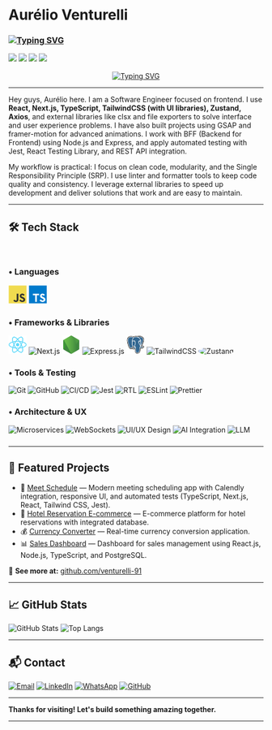 <div>
  <h1>Aurélio Venturelli</h1>
  <h3>
    <span style="color:#00FFFF;">
      <a href="https://git.io/typing-svg">
        <img src="https://readme-typing-svg.demolab.com?font=Jost&weight=600&pause=10000&color=28FFEE&width=435&lines=Software+Engineer+%7C+Frontend+Developer" alt="Typing SVG" />
      </a>
    </span>
  </h3>
  <img src="https://img.shields.io/badge/Frontend-React%2FNext.js-61DAFB?style=for-the-badge&logo=react&logoColor=white" />
  <img src="https://img.shields.io/badge/BFF-Node.js%2FExpress-339933?style=for-the-badge&logo=node.js&logoColor=white" />
  <img src="https://img.shields.io/badge/Testing-Jest%2FRTL%2FZustand-FFB300?style=for-the-badge&logo=jest&logoColor=white" />
  <img src="https://img.shields.io/badge/Animation-GSAP%2FFramer--Motion-88CE02?style=for-the-badge&logo=greensock&logoColor=white" />
</div>
</br>
<div align="center">
  <a href="https://git.io/typing-svg">
    <img src="https://readme-typing-svg.demolab.com?font=Jost&weight=600&pause=1000&color=28FFEE&width=435&lines=Turning+ideas+into+impactful+experiences." alt="Typing SVG" />
  </a>
</div>
</div>

---

Hey guys, Aurélio here. I am a Software Engineer focused on frontend. I use <b>React, Next.js, TypeScript, TailwindCSS (with UI libraries), Zustand, Axios</b>, and external libraries like clsx and file exporters to solve interface and user experience problems. I have also built projects using GSAP and framer-motion for advanced animations. I work with BFF (Backend for Frontend) using Node.js and Express, and apply automated testing with Jest, React Testing Library, and REST API integration.

My workflow is practical: I focus on clean code, modularity, and the Single Responsibility Principle (SRP). I use linter and formatter tools to keep code quality and consistency. I leverage external libraries to speed up development and deliver solutions that work and are easy to maintain.

---

## 🛠️ Tech Stack

</br>

### • Languages

<div align="left" style="margin-bottom: 24px;">
  <img src="https://raw.githubusercontent.com/devicons/devicon/master/icons/javascript/javascript-original.svg" alt="JavaScript" width="36" />
  <img src="https://raw.githubusercontent.com/devicons/devicon/master/icons/typescript/typescript-original.svg" alt="TypeScript" width="36" />
</div>

### • Frameworks & Libraries

<div align="left" style="margin-bottom: 24px;">
  <img src="https://raw.githubusercontent.com/devicons/devicon/master/icons/react/react-original.svg" alt="React" width="36" />
  <img src="https://assets.vercel.com/image/upload/v1662130559/nextjs/Icon_dark_background.png" alt="Next.js" width="36" />
  <img src="https://raw.githubusercontent.com/devicons/devicon/master/icons/nodejs/nodejs-original.svg" alt="Node.js" width="36" />
  <img src="https://user-images.githubusercontent.com/25181517/183859966-a3462d8d-1bc7-4880-b353-e2cbed900ed6.png" alt="Express.js" width="36" />
  <img src="https://raw.githubusercontent.com/devicons/devicon/master/icons/postgresql/postgresql-original.svg" alt="PostgreSQL" width="36" />
  <img src="https://img.shields.io/badge/Tailwind_CSS-38B2AC?style=for-the-badge&logo=tailwind-css&logoColor=white" alt="TailwindCSS" />
  <img src="https://avatars.githubusercontent.com/u/103192255?s=200&v=4" alt="Zustand" width="36" style="border-radius: 50%;" />
</div>

### • Tools & Testing

<div align="left" style="margin-bottom: 24px;">
  <img src="https://img.shields.io/badge/Git-F05032?style=for-the-badge&logo=git&logoColor=white" alt="Git" />
  <img src="https://img.shields.io/badge/GitHub-181717?style=for-the-badge&logo=github&logoColor=white" alt="GitHub" />
  <img src="https://img.shields.io/badge/CI%2FCD-47A248?style=for-the-badge&logo=github-actions&logoColor=white" alt="CI/CD" />
  <img src="https://img.shields.io/badge/Jest-C21325?style=for-the-badge&logo=jest&logoColor=white" alt="Jest" />
  <img src="https://img.shields.io/badge/React_Testing_Library-E33332?style=for-the-badge&logo=testing-library&logoColor=white" alt="RTL" />
  <img src="https://img.shields.io/badge/ESLint-4B32C3?style=for-the-badge&logo=eslint&logoColor=white" alt="ESLint" />
  <img src="https://img.shields.io/badge/Prettier-F7B93E?style=for-the-badge&logo=prettier&logoColor=white" alt="Prettier" />
</div>

### • Architecture & UX

<div align="left" style="margin-bottom: 24px;">
  <img src="https://img.shields.io/badge/Microservices-FF6F00?style=for-the-badge" alt="Microservices" />
  <img src="https://img.shields.io/badge/WebSockets-4FC08D?style=for-the-badge" alt="WebSockets" />
  <img src="https://img.shields.io/badge/UI%2FUX_Design-FF4081?style=for-the-badge&logo=figma&logoColor=white" alt="UI/UX Design" />
  <img src="https://img.shields.io/badge/AI_Integration-00B8D9?style=for-the-badge&logo=openai&logoColor=white" alt="AI Integration" />
  <img src="https://img.shields.io/badge/LLM-0055FF?style=for-the-badge" alt="LLM" />
</div>

---

## 🚧 Featured Projects

- 📅 [Meet Schedule](https://github.com/venturelli-91/meet_schedule) — Modern meeting scheduling app with Calendly integration, responsive UI, and automated tests (TypeScript, Next.js, React, Tailwind CSS, Jest).
- 🏨 [Hotel Reservation E-commerce](https://github.com/venturelli-91/hotel_reservation.git) — E-commerce platform for hotel reservations with integrated database.
- 💰 [Currency Converter](https://github.com/venturelli-91/currency_conversion.git) — Real-time currency conversion application.
- 📊 [Sales Dashboard](https://github.com/venturelli-91/sales_dashboard.git) — Dashboard for sales management using React.js, Node.js, TypeScript, and PostgreSQL.

📌 **See more at:** [github.com/venturelli-91](https://github.com/venturelli-91)

---

## 📈 GitHub Stats

<div>
  <img src="https://github-readme-stats.vercel.app/api?username=venturelli-91&show_icons=true&theme=react&hide=issues,contribs" alt="GitHub Stats" />
  <img src="https://github-readme-stats.vercel.app/api/top-langs/?username=venturelli-91&layout=compact&theme=react" alt="Top Langs" />
</div>

---

## 📬 Contact

<div align="left">
  <a href="mailto:venturelli.dev@gmail.com"><img src="https://img.shields.io/badge/Email-D14836?style=for-the-badge&logo=gmail&logoColor=white" alt="Email" /></a>
  <a href="https://www.linkedin.com/in/aurelioventurelli/"><img src="https://img.shields.io/badge/LinkedIn-0077B5?style=for-the-badge&logo=linkedin&logoColor=white" alt="LinkedIn" /></a>
  <a href="https://wa.me/5561993608080"><img src="https://img.shields.io/badge/WhatsApp-25D366?style=for-the-badge&logo=whatsapp&logoColor=white" alt="WhatsApp" /></a>
  <a href="https://github.com/venturelli-91"><img src="https://img.shields.io/badge/GitHub-100000?style=for-the-badge&logo=github&logoColor=white" alt="GitHub" /></a>
</div>

---

<div>
  <b>Thanks for visiting! Let's build something amazing together.</b>
</div>

---

